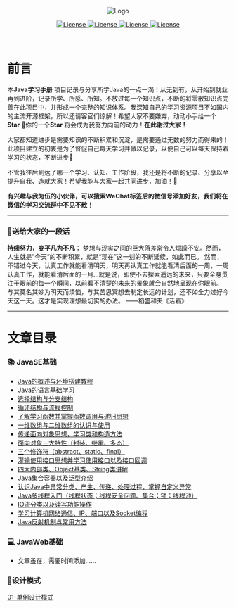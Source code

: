 <p align="center"><img src="https://gitee.com/Ziphtracks/Figurebed/raw/master/img/20200525115147.png" alt="Logo"></p>
<p align="center">
  <a href="">
		<img src="https://img.shields.io/badge/WeChat-apeng0418-right.svg" alt="License">
	</a>
  <a href="https://github.com/Ziphtracks/JavaLearningmanual/tree/master/materials">
		<img src="https://img.shields.io/badge/文档资料-downloads-green.svg" alt="License">
	</a>
  <a href="https://github.com/Ziphtracks/JavaLearningmanual/tree/master/jar%20package%20library">
		<img src="https://img.shields.io/badge/jar包库-downloads-blue.svg" alt="License">
	</a>
	<a href="https://blog.csdn.net/weixin_44170221">
		<img src="https://img.shields.io/badge/@Ziph-CSDN-red.svg" alt="License">
	</a>
</p>

<br />

# 前言

本**Java学习手册** 项目记录与分享所学Java的一点一滴！从无到有，从开始到就业再到进阶，记录所学、所感、所知。不放过每一个知识点，不断的将零散知识点完善在此项目中，并形成一个完整的知识体系。我深知自己的学习资源项目不如国内的主流开源框架，所以还请客官们谅解！希望大家不要嫌弃，动动小手给一个**Star** 🙏你的一个**Star** 将会成为我努力向前的动力！**在此谢过大家！** 

大家都知道进步是需要知识的不断积累和沉淀，是需要通过无数的努力而得来的！此项目建立的初衷是为了督促自己每天学习并做以记录，以便自己可以每天保持着学习的状态，不断进步👊

不管我往后到达了哪一个学习、认知、工作阶段，我还是将不断的记录、分享以至提升自我、造就大家！希望我能与大家一起共同进步，加油！🤞

**有兴趣与我为伍的小伙伴，可以搜索WeChat标签后的微信号添加好友，我们将在微信的学习交流群中不见不散！** 

------

### 📌**送给大家的一段话** 

**持续努力，变平凡为不凡：** 梦想与现实之间的巨大落差常令人烦躁不安。然而，人生就是”今天”的不断积累，就是“现在”这一刻的不断延续，如此而已。 然而，不错过今天，认真工作就能看清明天，明天再认真工作就能看清后面的一周，一周认真工作，就能看清后面的一月...就是说，即使不去探索遥远的未来，只要全身贯注于眼前的每一个瞬间，以前看不清楚的未来的景象就会自然地呈现在你眼前。 与其莫名其妙为明天而烦恼，与其苦思冥想去制定长远的计划，还不如全力过好今天这一天。这才是实现理想最切实的办法。 ——稻盛和夫《活着》 

------

# 文章目录



### 📚  JavaSE基础

- [Java的概述与环境搭建教程](https://github.com/Ziphtracks/JavaLearningmanual/blob/master/docs/Java-Standard-Edition/Java的概述与环境搭建.md)
- [Java的语言基础学习](https://github.com/Ziphtracks/JavaLearningmanual/blob/master/docs/Java-Standard-Edition/Java语言基础.md)
- [选择结构与分支结构](https://github.com/Ziphtracks/JavaLearningmanual/blob/master/docs/Java-Standard-Edition/Java选择结构与分支结构.md)
- [循环结构与流程控制](https://github.com/Ziphtracks/JavaLearningmanual/blob/master/docs/Java-Standard-Edition/Java循环结构.md)
- [了解学习函数并掌握函数调用与递归思想](https://github.com/Ziphtracks/JavaLearningmanual/blob/master/docs/Java-Standard-Edition/Java函数.md)
- [一维数组与二维数组的认识与使用](https://github.com/Ziphtracks/JavaLearningmanual/blob/master/docs/Java-Standard-Edition/Java数组.md)
- [传递面向对象思想，学习类和构造方法](https://github.com/Ziphtracks/JavaLearningmanual/blob/master/docs/Java-Standard-Edition/Java面向对象.md)
- [面向对象三大特性（封装、继承、多态）](https://github.com/Ziphtracks/JavaLearningmanual/blob/master/docs/Java-Standard-Edition/Java面向对象三大特性.md)
- [三个修饰符（abstract、static、final）](https://github.com/Ziphtracks/JavaLearningmanual/blob/master/docs/Java-Standard-Edition/Java三个修饰符.md)
- [灌输使用接口思想并学习使用接口以及接口回调](https://github.com/Ziphtracks/JavaLearningmanual/blob/master/docs/Java-Standard-Edition/Java接口.md)
- [四大内部类、Object基类、String类讲解](https://github.com/Ziphtracks/JavaLearningmanual/blob/master/docs/Java-Standard-Edition/Java内部类与常用类.md)
- [Java集合容器以及泛型介绍](https://github.com/Ziphtracks/JavaLearningmanual/blob/master/docs/Java-Standard-Edition/Java集合.md)
- [认识Java中异常分类、产生、传递、处理过程，掌握自定义异常](https://github.com/Ziphtracks/JavaLearningmanual/blob/master/docs/Java-Standard-Edition/Java异常.md)
- [Java多线程入门（线程状态；线程安全问题、集合；锁；线程池）](https://github.com/Ziphtracks/JavaLearningmanual/blob/master/docs/Java-Standard-Edition/Java多线程.md)
- [IO流分类以及读写功能操作](https://github.com/Ziphtracks/JavaLearningmanual/blob/master/docs/Java-Standard-Edition/JavaIO流.md)
- [学习计算机网络通信、IP、端口以及Socket编程](https://github.com/Ziphtracks/JavaLearningmanual/blob/master/docs/Java-Standard-Edition/Java网络编程.md)
- [Java反射机制与常用方法](https://github.com/Ziphtracks/JavaLearningmanual/blob/master/docs/Java-Standard-Edition/Java反射.md)



### 💻  JavaWeb基础

- 文章虽在，需要时间添加......



### 📐设计模式

[01-单例设计模式](https://github.com/Ziphtracks/JavaLearningmanual/blob/master/docs/design-mode/01.单例设计模式.md)

